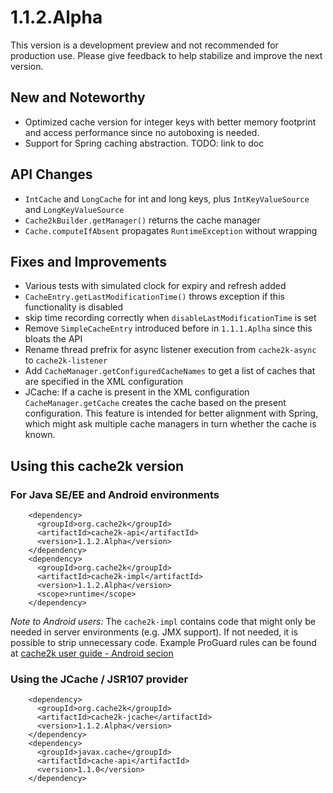 # 1.1.2.Alpha

This version is a development preview and not recommended for production use. Please give feedback to help
stabilize and improve the next version.

## New and Noteworthy

- Optimized cache version for integer keys with better memory footprint and access performance since no autoboxing
  is needed.
- Support for Spring caching abstraction. TODO: link to doc

## API Changes

- `IntCache` and `LongCache` for int and long keys, plus `IntKeyValueSource` and `LongKeyValueSource`
- `Cache2kBuilder.getManager()` returns the cache manager
- `Cache.computeIfAbsent` propagates `RuntimeException` without wrapping

## Fixes and Improvements

- Various tests with simulated clock for expiry and refresh added
- `CacheEntry.getLastModificationTime()` throws exception if this functionality is disabled
- skip time recording correctly when `disableLastModificationTime` is set
- Remove `SimpleCacheEntry` introduced before in `1.1.1.Aplha` since this bloats the API
- Rename thread prefrix for async listener execution from `cache2k-async` to `cache2k-listener`
- Add `CacheManager.getConfiguredCacheNames` to get a list of caches that are specified in the XML configuration
- JCache: If a cache is present in the XML configuration `CacheManager.getCache` creates the cache based on the present configuration.
  This feature is intended for better alignment with Spring, which might ask multiple cache managers in turn whether the
  cache is known.

## Using this cache2k version

### For Java SE/EE and Android environments

````
    <dependency>
      <groupId>org.cache2k</groupId>
      <artifactId>cache2k-api</artifactId>
      <version>1.1.2.Alpha</version>
    </dependency>
    <dependency>
      <groupId>org.cache2k</groupId>
      <artifactId>cache2k-impl</artifactId>
      <version>1.1.2.Alpha</version>
      <scope>runtime</scope>
    </dependency>
````

_Note to Android users:_ The `cache2k-impl` contains code that might only be needed in server environments (e.g. JMX support).
If not needed, it is possible to strip unnecessary code. Example ProGuard rules can be found at [cache2k user guide - Android secion](https://cache2k.org/docs/latest/user-guide.html#android)

### Using the JCache / JSR107 provider

````
    <dependency>
      <groupId>org.cache2k</groupId>
      <artifactId>cache2k-jcache</artifactId>
      <version>1.1.2.Alpha</version>
    </dependency>
    <dependency>
      <groupId>javax.cache</groupId>
      <artifactId>cache-api</artifactId>
      <version>1.1.0</version>
    </dependency>
````

